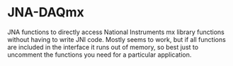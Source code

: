 # JNA-DAQmx
JNA functions to directly access National Instruments mx library functions without having to write JNI code. 
Mostly seems to work, but if all functions are included in the interface it runs out of memory, so best just
to uncomment the functions you need for a particular application. 
